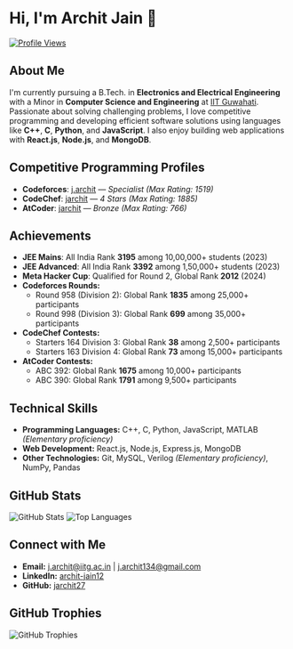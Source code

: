 # Hi, I'm Archit Jain 👋

[![Profile Views](https://komarev.com/ghpvc/?username=jarchit27&color=blue)](https://github.com/jarchit27)

## About Me
I'm currently pursuing a B.Tech. in **Electronics and Electrical Engineering** with a Minor in **Computer Science and Engineering** at [IIT Guwahati](https://www.iitg.ac.in). Passionate about solving challenging problems, I love competitive programming and developing efficient software solutions using languages like **C++**, **C**, **Python**, and **JavaScript**. I also enjoy building web applications with **React.js**, **Node.js**, and **MongoDB**.

## Competitive Programming Profiles
- **Codeforces**: [j.archit](https://codeforces.com/profile/j.archit) — *Specialist (Max Rating: 1519)*
- **CodeChef**: [jarchit](https://www.codechef.com/users/jarchit) — *4 Stars (Max Rating: 1885)*
- **AtCoder**: [jarchit](https://atcoder.jp/users/jarchit) — *Bronze (Max Rating: 766)*

## Achievements
- **JEE Mains**: All India Rank **3195** among 10,00,000+ students (2023)
- **JEE Advanced**: All India Rank **3392** among 1,50,000+ students (2023)
- **Meta Hacker Cup**: Qualified for Round 2, Global Rank **2012** (2024)
- **Codeforces Rounds:**
  - Round 958 (Division 2): Global Rank **1835** among 25,000+ participants
  - Round 998 (Division 3): Global Rank **699** among 35,000+ participants
- **CodeChef Contests:**
  - Starters 164 Division 3: Global Rank **38** among 2,500+ participants
  - Starters 163 Division 4: Global Rank **73** among 15,000+ participants
- **AtCoder Contests:**
  - ABC 392: Global Rank **1675** among 10,000+ participants
  - ABC 390: Global Rank **1791** among 9,500+ participants

## Technical Skills
- **Programming Languages:** C++, C, Python, JavaScript, MATLAB *(Elementary proficiency)*
- **Web Development:** React.js, Node.js, Express.js, MongoDB
- **Other Technologies:** Git, MySQL, Verilog *(Elementary proficiency)*, NumPy, Pandas

## GitHub Stats
![GitHub Stats](https://github-readme-stats.vercel.app/api?username=jarchit27&show_icons=true&theme=radical)
![Top Languages](https://github-readme-stats.vercel.app/api/top-langs/?username=jarchit27&layout=compact&theme=radical)

## Connect with Me
- **Email:** [j.archit@iitg.ac.in](mailto:j.archit@iitg.ac.in) | [j.archit134@gmail.com](mailto:j.archit134@gmail.com)
- **LinkedIn:** [archit-jain12](https://www.linkedin.com/in/archit-jain12/)
- **GitHub:** [jarchit27](https://github.com/jarchit27)

## GitHub Trophies
![GitHub Trophies](https://github-profile-trophy.vercel.app/?username=jarchit27&theme=radical)
